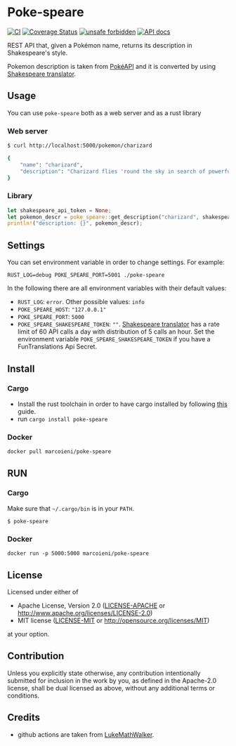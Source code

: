 # Poke-speare

[![CI](https://github.com/MarcoIeni/poke-speare/workflows/General/badge.svg)](https://github.com/poetry-book/poetry-book-cli/actions)
[![Coverage Status](https://coveralls.io/repos/github/MarcoIeni/poke-speare/badge.svg?branch=master)](https://coveralls.io/github/MarcoIeni/poke-speare?branch=master)
[![unsafe forbidden](https://img.shields.io/badge/unsafe-forbidden-success.svg)](https://github.com/rust-secure-code/safety-dance/)
[![API docs](http://validator.swagger.io/validator?url=https://raw.githubusercontent.com/MarcoIeni/poke-speare/gh-pages/swagger.yaml)](https://marcoieni.github.io/poke-speare/)

REST API that, given a Pokémon name, returns its description in Shakespeare's
style.

Pokemon description is taken from [PokéAPI](https://pokeapi.co/) and it is converted
by using [Shakespeare translator](https://funtranslations.com/api/shakespeare).

## Usage

You can use `poke-speare` both as a web server and as a rust library

### Web server

```sh
$ curl http://localhost:5000/pokemon/charizard

{
    "name": "charizard",
    "description": "Charizard flies 'round the sky in search of powerful opponents."
}

```

### Library

```rust
let shakespeare_api_token = None;
let pokemon_descr = poke_speare::get_description("charizard", shakespeare_api_token).await;
println!("description: {}", pokemon_descr);
```

## Settings

You can set environment variable in order to change settings. For example:
```
RUST_LOG=debug POKE_SPEARE_PORT=5001 ./poke-speare
```

In the following there are all environment variables with their default values:
- `RUST_LOG`: `error`. Other possible values: `info`
- `POKE_SPEARE_HOST`: `"127.0.0.1"`
- `POKE_SPEARE_PORT`: `5000`
- `POKE_SPEARE_SHAKESPEARE_TOKEN`: `""`.
  [Shakespeare translator](https://funtranslations.com/api/shakespeare)
  has a rate limit of 60 API calls a day with distribution of 5 calls an hour.
  Set the environment variable `POKE_SPEARE_SHAKESPEARE_TOKEN` if you have a
  FunTranslations Api Secret.

## Install

### Cargo

- Install the rust toolchain in order to have cargo installed by following
  [this](https://www.rust-lang.org/tools/install) guide.
- run `cargo install poke-speare`

### Docker

```
docker pull marcoieni/poke-speare
```

## RUN

### Cargo

Make sure that `~/.cargo/bin` is in your `PATH`.

```
$ poke-speare
```

### Docker
```
docker run -p 5000:5000 marcoieni/poke-speare
```

## License

Licensed under either of

 * Apache License, Version 2.0
   ([LICENSE-APACHE](LICENSE-APACHE) or http://www.apache.org/licenses/LICENSE-2.0)
 * MIT license
   ([LICENSE-MIT](LICENSE-MIT) or http://opensource.org/licenses/MIT)

at your option.

## Contribution

Unless you explicitly state otherwise, any contribution intentionally submitted
for inclusion in the work by you, as defined in the Apache-2.0 license, shall be
dual licensed as above, without any additional terms or conditions.

## Credits

- github actions are taken from [LukeMathWalker](https://gist.github.com/LukeMathWalker/5ae1107432ce283310c3e601fac915f3).
